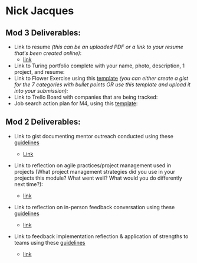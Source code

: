 # Nick Jacques

## Mod 3 Deliverables:

* Link to resume *(this can be an uploaded PDF or a link to your resume that's been created online)*: 
  * [link](https://drive.google.com/file/d/0B2RtUUBRh7n2SUszbW45aThtc1E/view?usp=sharing)
* Link to Turing portfolio complete with your name, photo, description, 1 project, and resume:
* Link to Flower Exercise using this [template](https://github.com/turingschool/career-development-curriculum/blob/master/files/Career%20Unit%20-%20The%20Flower%20Diagram.pdf) *(you can either create a gist for the 7 categories with bullet points OR use this template and upload it into your submission):*
* Link to Trello Board with companies that are being tracked: 
* Job search action plan for M4, using this [template](https://github.com/turingschool/career-development-curriculum/blob/master/module_three/mod_4_action_plan_template.md):

## Mod 2 Deliverables:
* Link to gist documenting mentor outreach conducted using these [guidelines](https://github.com/turingschool/career-development-curriculum/blob/master/module_two/cold_outreach_i_guidelines.md)
  * [Link](https://gist.github.com/NicholasJacques/2e14021266d6ae3e11726fc21e982ab3)

* Link to reflection on agile practices/project management used in projects (What project management strategies did you use in your projects this module? What went well? What would you do differently next time?):
  * [link](https://gist.github.com/NicholasJacques/eb592b6230348a05997b53ec11d241af)

* Link to reflection on in-person feedback conversation using these [guidelines](https://github.com/turingschool/career-development-curriculum/blob/master/module_two/feedback_conversation_reflection_guidelines.md)
  * [link](https://gist.github.com/NicholasJacques/a560517c68dff4782ab3b213dc43be5e)
  
* Link to feedback implementation reflection & application of strengths to teams using these [guidelines](https://github.com/turingschool/career-development-curriculum/blob/master/module_two/feedback_implementation_strengths_reflection.md)
  * [link](https://gist.github.com/NicholasJacques/2ddf5bd0cbad1cbb9aae185fdbcf5d32)